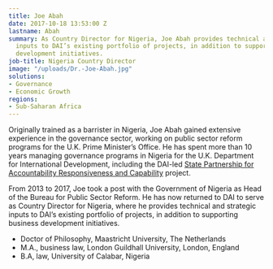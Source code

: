```yaml
---
title: Joe Abah
date: 2017-10-18 13:53:00 Z
lastname: Abah
summary: As Country Director for Nigeria, Joe Abah provides technical and strategic
  inputs to DAI’s existing portfolio of projects, in addition to supporting business
  development initiatives.
job-title: Nigeria Country Director
image: "/uploads/Dr.-Joe-Abah.jpg"
solutions:
- Governance
- Economic Growth
regions:
- Sub-Saharan Africa
---
```


Originally trained as a barrister in Nigeria, Joe Abah gained extensive experience in the governance sector, working on public sector reform programs for the U.K. Prime Minister’s Office. He has spent more than 10 years managing governance programs in Nigeria for the U.K. Department for International Development, including the DAI-led [State Partnership for Accountability Responsiveness and Capability](https://www.dai.com/our-work/projects/nigeria-state-partnership-accountability-responsiveness-and-capability-sparc) project.
 
From 2013 to 2017, Joe took a post with the Government of Nigeria as Head of the Bureau for Public Sector Reform. He has now returned to DAI to serve as Country Director for Nigeria, where he provides technical and strategic inputs to DAI’s existing portfolio of projects, in addition to supporting business development initiatives.
 
* Doctor of Philosophy, Maastricht University, The Netherlands
* M.A., business law, London Guildhall University, London, England
* B.A, law, University of Calabar, Nigeria